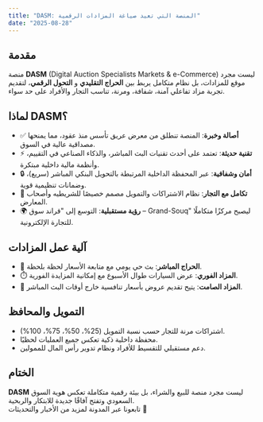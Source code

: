 ```yaml
---
title: "DASM: المنصة التي تعيد صياغة المزادات الرقمية"
date: "2025-08-28"
---
```


## مقدمة
منصة **DASM** (Digital Auction Specialists Markets & e-Commerce) ليست مجرد موقع للمزادات، بل نظام متكامل يربط بين **الحراج التقليدي** و **التحول الرقمي**، لتقديم تجربة مزاد تفاعلي آمنة، شفافة، ومرنة، تناسب التجار والأفراد على حد سواء.



## لماذا DASM؟
- ✅ **أصالة وخبرة**: المنصة تنطلق من معرض عريق تأسس منذ عقود، مما يمنحها مصداقية عالية في السوق.
- ⚡ **تقنية حديثة**: تعتمد على أحدث تقنيات البث المباشر، والذكاء الصناعي في التقييم، وأنظمة مالية داخلية مبتكرة.
- 🔒 **أمان وشفافية**: عبر المحفظة الداخلية المرتبطة بالتحويل البنكي المباشر (سريع)، وضمانات تنظيمية قوية.
- 🤝 **تكامل مع التجار**: نظام الاشتراكات والتمويل مصمم خصيصًا للشريطيه وأصحاب المعارض.
- 🌍 **رؤية مستقبلية**: التوسع إلى "قراند سوق – Grand-Souq" ليصبح مركزًا متكاملًا للتجارة الإلكترونية.



## آلية عمل المزادات
- 🎥 **الحراج المباشر**: بث حي يومي مع متابعة الأسعار لحظة بلحظة.
- ⏱️ **المزاد الفوري**: عرض السيارات طوال الأسبوع مع إمكانية المزايدة الفورية.
- 🌙 **المزاد الصامت**: يتيح تقديم عروض بأسعار تنافسية خارج أوقات البث المباشر.



## التمويل والمحافظ
- اشتراكات مرنة للتجار حسب نسبة التمويل (25%، 50%، 75%، 100%).
- محفظة داخلية ذكية تعكس جميع العمليات لحظيًا.
- دعم مستقبلي للتقسيط للأفراد ونظام تدوير رأس المال للممولين.



## الختام
**DASM** ليست مجرد منصة للبيع والشراء، بل بيئة رقمية متكاملة تعكس هوية السوق السعودي وتفتح آفاقًا جديدة للابتكار والربحية.  
تابعونا عبر المدونة لمزيد من الأخبار والتحديثات 👋
